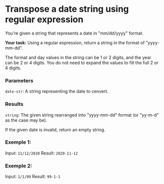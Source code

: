 
# Transpose a date string using regular expression

You're given a string that represents a date in "mm/dd/yyyy" format.

<strong>Your task:</strong> Using a regular expression, return a string in the format of "yyyy-mm-dd".

The format and day values in the string can be 1 or 2 digits, and the year can be 2 or 4 digits. You do not need to expand the values to fill the full 2 or 4 digits.

### Parameters

```date-str```: A string representing the date to cenvert.

### Results

```string```: The given string rearranged into "yyyy-mm-dd" format (or "yy-m-d" as the case may be).

If the given date is invalid, return an empty string.

### Exemple 1:

Input: ```11/12/2020```
Result: ```2020-11-12```

### Exemple 2:

Input: ```1/1/99```
Result: ```99-1-1```
